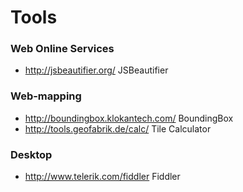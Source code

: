 Tools
=====

### Web Online Services

* http://jsbeautifier.org/ JSBeautifier
  

  
### Web-mapping

* http://boundingbox.klokantech.com/ BoundingBox
* http://tools.geofabrik.de/calc/ Tile Calculator
  

### Desktop

* http://www.telerik.com/fiddler Fiddler







